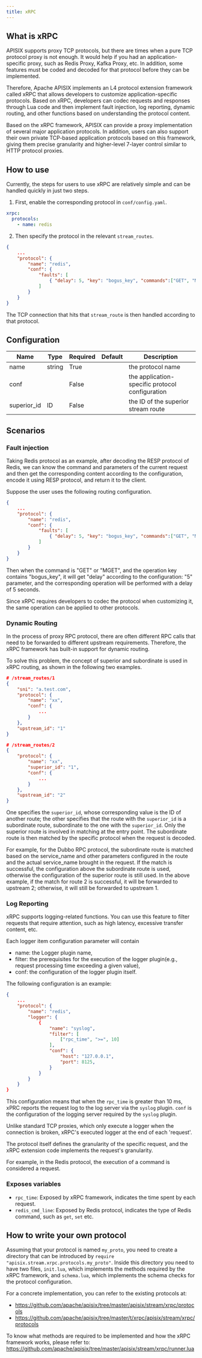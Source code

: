 ```yaml
---
title: xRPC
---
```


<!--
#
# Licensed to the Apache Software Foundation (ASF) under one or more
# contributor license agreements.  See the NOTICE file distributed with
# this work for additional information regarding copyright ownership.
# The ASF licenses this file to You under the Apache License, Version 2.0
# (the "License"); you may not use this file except in compliance with
# the License.  You may obtain a copy of the License at
#
#     http://www.apache.org/licenses/LICENSE-2.0
#
# Unless required by applicable law or agreed to in writing, software
# distributed under the License is distributed on an "AS IS" BASIS,
# WITHOUT WARRANTIES OR CONDITIONS OF ANY KIND, either express or implied.
# See the License for the specific language governing permissions and
# limitations under the License.
#
-->

## What is xRPC

APISIX supports proxy TCP protocols, but there are times when a pure TCP protocol proxy is not enough. It would help if you had an application-specific proxy, such as Redis Proxy, Kafka Proxy, etc. In addition, some features must be coded and decoded for that protocol before they can be implemented.

Therefore, Apache APISIX implements an L4 protocol extension framework called xRPC that allows developers to customize application-specific protocols. Based on xRPC, developers can codec requests and responses through Lua code and then implement fault injection, log reporting, dynamic routing, and other functions based on understanding the protocol content.

Based on the xRPC framework, APISIX can provide a proxy implementation of several major application protocols. In addition, users can also support their own private TCP-based application protocols based on this framework, giving them precise granularity and higher-level 7-layer control similar to HTTP protocol proxies.

## How to use

Currently, the steps for users to use xRPC are relatively simple and can be handled quickly in just two steps.

1. First, enable the corresponding protocol in `conf/config.yaml`.

```yaml
xrpc:
  protocols:
    - name: redis
```

2. Then specify the protocol in the relevant `stream_routes`.

```json
{
    ...
    "protocol": {
        "name": "redis",
        "conf": {
            "faults": [
                { "delay": 5, "key": "bogus_key", "commands":["GET", "MGET"]}
            ]
        }
    }
}
```

The TCP connection that hits that `stream_route` is then handled according to that protocol.

## Configuration

| Name        | Type   | Required | Default | Description                                     |
|-------------|--------|----------|---------|-------------------------------------------------|
| name        | string | True     |         | the protocol name                               |
| conf        |        | False    |         | the application-specific protocol configuration |
| superior_id | ID     | False    |         | the ID of the superior stream route             |

## Scenarios

### Fault injection

Taking Redis protocol as an example, after decoding the RESP protocol of Redis, we can know the command and parameters of the current request and then get the corresponding content according to the configuration, encode it using RESP protocol, and return it to the client.

Suppose the user uses the following routing configuration.

```json
{
    ...
    "protocol": {
        "name": "redis",
        "conf": {
            "faults": [
                { "delay": 5, "key": "bogus_key", "commands":["GET", "MGET"]}
            ]
        }
    }
}
```

Then when the command is "GET" or "MGET", and the operation key contains "bogus_key", it will get "delay" according to the configuration: "5" parameter, and the corresponding operation will be performed with a delay of 5 seconds.

Since xRPC requires developers to codec the protocol when customizing it, the same operation can be applied to other protocols.

### Dynamic Routing

In the process of proxy RPC protocol, there are often different RPC calls that need to be forwarded to different upstream requirements. Therefore, the xRPC framework has built-in support for dynamic routing.

To solve this problem, the concept of superior and subordinate is used in xRPC routing, as shown in the following two examples.

```json
# /stream_routes/1
{
    "sni": "a.test.com",
    "protocol": {
        "name": "xx",
        "conf": {
            ...
        }
    },
    "upstream_id": "1"
}
```

```json
# /stream_routes/2
{
    "protocol": {
        "name": "xx",
        "superior_id": "1",
        "conf": {
            ...
        }
    },
    "upstream_id": "2"
}
```

One specifies the `superior_id`, whose corresponding value is the ID of another route; the other specifies that the route with the `superior_id` is a subordinate route, subordinate to the one with the `superior_id`. Only the superior route is involved in matching at the entry point. The subordinate route is then matched by the specific protocol when the request is decoded.

For example, for the Dubbo RPC protocol, the subordinate route is matched based on the service_name and other parameters configured in the route and the actual service_name brought in the request. If the match is successful, the configuration above the subordinate route is used, otherwise the configuration of the superior route is still used. In the above example, if the match for route 2 is successful, it will be forwarded to upstream 2; otherwise, it will still be forwarded to upstream 1.

### Log Reporting

xRPC supports logging-related functions. You can use this feature to filter requests that require attention, such as high latency, excessive transfer content, etc.

Each logger item configuration parameter will contain

- name: the Logger plugin name,
- filter: the prerequisites for the execution of the logger plugin(e.g., request processing time exceeding a given value),
- conf: the configuration of the logger plugin itself.

 The following configuration is an example:

```json
{
    ...
    "protocol": {
        "name": "redis",
        "logger": {
            {
                "name": "syslog",
                "filter": [
                    ["rpc_time", ">=", 10]
                ],
                "conf": {
                    "host": "127.0.0.1",
                    "port": 8125,
                }
            }
        }
    }
}
```

This configuration means that when the `rpc_time` is greater than 10 ms, xPRC reports the request log to the log server via the `syslog` plugin. `conf` is the configuration of the logging server required by the `syslog` plugin.

Unlike standard TCP proxies, which only execute a logger when the connection is broken, xRPC's executed logger at the end of each 'request'.

The protocol itself defines the granularity of the specific request, and the xRPC extension code implements the request's granularity.

For example, in the Redis protocol, the execution of a command is considered a request.

### Exposes variables

- `rpc_time`: Exposed by xRPC framework, indicates the time spent by each request.
- `redis_cmd_line`: Exposed by Redis protocol, indicates the type of Redis command, such as `get`, `set` etc.

## How to write your own protocol

Assuming that your protocol is named `my_proto`, you need to create a directory that can be introduced by `require "apisix.stream.xrpc.protocols.my_proto"`.
Inside this directory you need to have two files, `init.lua`, which implements the methods required by the xRPC framework, and `schema.lua`, which implements the schema checks for the protocol configuration.

For a concrete implementation, you can refer to the existing protocols at:

* https://github.com/apache/apisix/tree/master/apisix/stream/xrpc/protocols
* https://github.com/apache/apisix/tree/master/t/xrpc/apisix/stream/xrpc/protocols

To know what methods are required to be implemented and how the xRPC framework works, please refer to:
https://github.com/apache/apisix/tree/master/apisix/stream/xrpc/runner.lua
